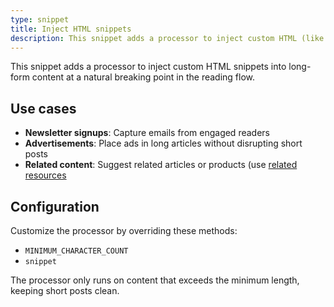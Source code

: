 ```yaml
---
type: snippet
title: Inject HTML snippets
description: This snippet adds a processor to inject custom HTML (like newsletter signups, ads, or CTAs) into long-form content at a natural breaking point.
---
```


This snippet adds a processor to inject custom HTML snippets into long-form content at a natural breaking point in the reading flow.


## Use cases

- **Newsletter signups**: Capture emails from engaged readers
- **Advertisements**: Place ads in long articles without disrupting short posts
- **Related content**: Suggest related articles or products (use [related resources](/docs/related-resources/)


## Configuration

Customize the processor by overriding these methods:

- `MINIMUM_CHARACTER_COUNT`
- `snippet`

The processor only runs on content that exceeds the minimum length, keeping short posts clean.
